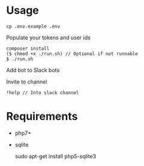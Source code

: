 # Usage

    cp .env.example .env

Populate your tokens and user ids

    composer install
    ($ chmod +x ./run.sh) // Optional if not runnable
    $ ./run.sh

Add bot to Slack bots

Invite to channel

    !help // Into slack channel
# Requirements
 - php7+
 - sqlite
    
    
    sudo apt-get install php5-sqlite3
